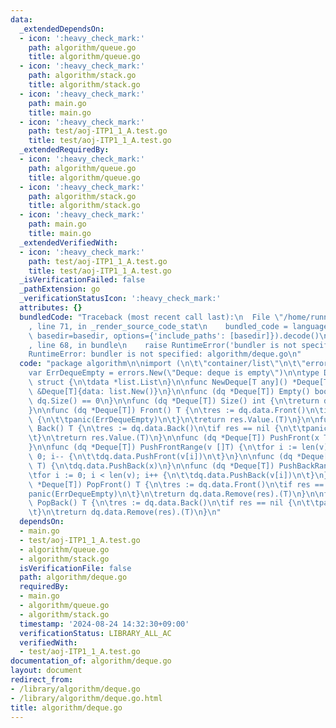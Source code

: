 ```yaml
---
data:
  _extendedDependsOn:
  - icon: ':heavy_check_mark:'
    path: algorithm/queue.go
    title: algorithm/queue.go
  - icon: ':heavy_check_mark:'
    path: algorithm/stack.go
    title: algorithm/stack.go
  - icon: ':heavy_check_mark:'
    path: main.go
    title: main.go
  - icon: ':heavy_check_mark:'
    path: test/aoj-ITP1_1_A.test.go
    title: test/aoj-ITP1_1_A.test.go
  _extendedRequiredBy:
  - icon: ':heavy_check_mark:'
    path: algorithm/queue.go
    title: algorithm/queue.go
  - icon: ':heavy_check_mark:'
    path: algorithm/stack.go
    title: algorithm/stack.go
  - icon: ':heavy_check_mark:'
    path: main.go
    title: main.go
  _extendedVerifiedWith:
  - icon: ':heavy_check_mark:'
    path: test/aoj-ITP1_1_A.test.go
    title: test/aoj-ITP1_1_A.test.go
  _isVerificationFailed: false
  _pathExtension: go
  _verificationStatusIcon: ':heavy_check_mark:'
  attributes: {}
  bundledCode: "Traceback (most recent call last):\n  File \"/home/runner/.local/lib/python3.10/site-packages/onlinejudge_verify/documentation/build.py\"\
    , line 71, in _render_source_code_stat\n    bundled_code = language.bundle(stat.path,\
    \ basedir=basedir, options={'include_paths': [basedir]}).decode()\n  File \"/home/runner/.local/lib/python3.10/site-packages/onlinejudge_verify/languages/user_defined.py\"\
    , line 68, in bundle\n    raise RuntimeError('bundler is not specified: {}'.format(str(path)))\n\
    RuntimeError: bundler is not specified: algorithm/deque.go\n"
  code: "package algorithm\n\nimport (\n\t\"container/list\"\n\t\"errors\"\n)\n\n\
    var ErrDequeEmpty = errors.New(\"Deque: deque is empty\")\n\ntype Deque[T any]\
    \ struct {\n\tdata *list.List\n}\n\nfunc NewDeque[T any]() *Deque[T] {\n\treturn\
    \ &Deque[T]{data: list.New()}\n}\n\nfunc (dq *Deque[T]) Empty() bool {\n\treturn\
    \ dq.Size() == 0\n}\n\nfunc (dq *Deque[T]) Size() int {\n\treturn dq.data.Len()\n\
    }\n\nfunc (dq *Deque[T]) Front() T {\n\tres := dq.data.Front()\n\tif res == nil\
    \ {\n\t\tpanic(ErrDequeEmpty)\n\t}\n\treturn res.Value.(T)\n}\n\nfunc (dq *Deque[T])\
    \ Back() T {\n\tres := dq.data.Back()\n\tif res == nil {\n\t\tpanic(ErrDequeEmpty)\n\
    \t}\n\treturn res.Value.(T)\n}\n\nfunc (dq *Deque[T]) PushFront(x T) {\n\tdq.data.PushFront(x)\n\
    }\n\nfunc (dq *Deque[T]) PushFrontRange(v []T) {\n\tfor i := len(v) - 1; i >=\
    \ 0; i-- {\n\t\tdq.data.PushFront(v[i])\n\t}\n}\n\nfunc (dq *Deque[T]) PushBack(x\
    \ T) {\n\tdq.data.PushBack(x)\n}\n\nfunc (dq *Deque[T]) PushBackRange(v []T) {\n\
    \tfor i := 0; i < len(v); i++ {\n\t\tdq.data.PushBack(v[i])\n\t}\n}\n\nfunc (dq\
    \ *Deque[T]) PopFront() T {\n\tres := dq.data.Front()\n\tif res == nil {\n\t\t\
    panic(ErrDequeEmpty)\n\t}\n\treturn dq.data.Remove(res).(T)\n}\n\nfunc (dq *Deque[T])\
    \ PopBack() T {\n\tres := dq.data.Back()\n\tif res == nil {\n\t\tpanic(ErrDequeEmpty)\n\
    \t}\n\treturn dq.data.Remove(res).(T)\n}\n"
  dependsOn:
  - main.go
  - test/aoj-ITP1_1_A.test.go
  - algorithm/queue.go
  - algorithm/stack.go
  isVerificationFile: false
  path: algorithm/deque.go
  requiredBy:
  - main.go
  - algorithm/queue.go
  - algorithm/stack.go
  timestamp: '2024-08-24 14:32:30+09:00'
  verificationStatus: LIBRARY_ALL_AC
  verifiedWith:
  - test/aoj-ITP1_1_A.test.go
documentation_of: algorithm/deque.go
layout: document
redirect_from:
- /library/algorithm/deque.go
- /library/algorithm/deque.go.html
title: algorithm/deque.go
---
```

